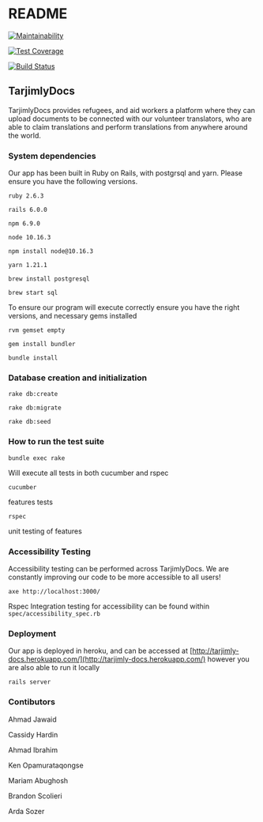 # README

[![Maintainability](https://api.codeclimate.com/v1/badges/9c4dc71cb58527d700bd/maintainability)](https://codeclimate.com/github/cassidyhardin/TarjimlyDocs/maintainability)

[![Test Coverage](https://api.codeclimate.com/v1/badges/9c4dc71cb58527d700bd/test_coverage)](https://codeclimate.com/github/cassidyhardin/TarjimlyDocs/test_coverage)

[![Build Status](https://travis-ci.com/cassidyhardin/TarjimlyDocs.svg?branch=master)](https://travis-ci.com/cassidyhardin/TarjimlyDocs)

## TarjimlyDocs

TarjimlyDocs provides refugees, and aid workers a platform where they can upload documents to be connected with our volunteer translators, who are able to claim translations and perform translations from anywhere around the world. 

### System dependencies

Our app has been built in Ruby on Rails, with postgrsql and yarn. Please ensure you have the following versions.

`ruby 2.6.3`

`rails 6.0.0`

`npm 6.9.0`

`node 10.16.3`

`npm install node@10.16.3`

`yarn 1.21.1`

`brew install postgresql`

`brew start sql`

To ensure our program will execute correctly ensure you have the right versions, and necessary gems installed 

`rvm gemset empty`

`gem install bundler`

`bundle install`

### Database creation and initialization

`rake db:create`

`rake db:migrate`

`rake db:seed`

### **How to run the test suite**

`bundle exec rake` 

Will execute all tests in both cucumber and rspec 

`cucumber` 

features tests 

`rspec` 

unit testing of features 

### Accessibility Testing 

Accessibility testing can be performed across TarjimlyDocs. We are constantly improving our code to be more accessible to all users! 

`axe http://localhost:3000/`

Rspec Integration testing for accessibility can be found within `spec/accessibility_spec.rb` 


### Deployment

Our app is deployed in heroku, and can be accessed at [http://tarjimly-docs.herokuapp.com/](http://tarjimly-docs.herokuapp.com/) however you are also able to run it locally 

`rails server`

### Contibutors 
Ahmad Jawaid 

Cassidy Hardin 

Ahmad Ibrahim 

Ken Opamurataqongse

Mariam Abughosh

Brandon Scolieri

Arda Sozer

